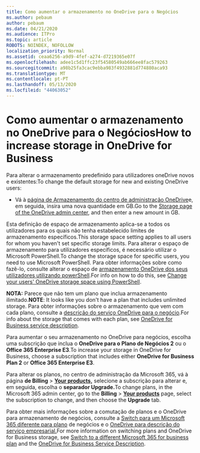 ```yaml
---
title: Como aumentar o armazenamento no OneDrive para o Negócios
ms.author: pebaum
author: pebaum
ms.date: 04/21/2020
ms.audience: ITPro
ms.topic: article
ROBOTS: NOINDEX, NOFOLLOW
localization_priority: Normal
ms.assetid: ceaa6256-a9d9-4fef-a274-d7219365e07f
ms.openlocfilehash: adee1c5d1ffc23f54580549ab666ee8fac579263
ms.sourcegitcommit: a98b25fa3cac9ebba983f4932881d774880aca93
ms.translationtype: MT
ms.contentlocale: pt-PT
ms.lasthandoff: 05/13/2020
ms.locfileid: "44063052"
---
```

# <a name="how-to-increase-storage-in-onedrive-for-business"></a><span data-ttu-id="445f7-102">Como aumentar o armazenamento no OneDrive para o Negócios</span><span class="sxs-lookup"><span data-stu-id="445f7-102">How to increase storage in OneDrive for Business</span></span>

<span data-ttu-id="445f7-103">Para alterar o armazenamento predefinido para utilizadores oneDrive novos e existentes:</span><span class="sxs-lookup"><span data-stu-id="445f7-103">To change the default storage for new and existing OneDrive users:</span></span>
  
- <span data-ttu-id="445f7-104">Vá à [página de Armazenamento do centro de administração OneDrive](https://admin.onedrive.com/?v=StorageSettings)e, em seguida, insira uma nova quantidade em GB.</span><span class="sxs-lookup"><span data-stu-id="445f7-104">Go to the [Storage page of the OneDrive admin center](https://admin.onedrive.com/?v=StorageSettings), and then enter a new amount in GB.</span></span>

<span data-ttu-id="445f7-105">Esta definição de espaço de armazenamento aplica-se a todos os utilizadores para os quais não tenha estabelecido limites de armazenamento específicos.</span><span class="sxs-lookup"><span data-stu-id="445f7-105">This storage space setting applies to all users for whom you haven't set specific storage limits.</span></span> <span data-ttu-id="445f7-106">Para alterar o espaço de armazenamento para utilizadores específicos, é necessário utilizar o Microsoft PowerShell.</span><span class="sxs-lookup"><span data-stu-id="445f7-106">To change the storage space for specific users, you need to use Microsoft PowerShell.</span></span> <span data-ttu-id="445f7-107">Para obter informações sobre como fazê-lo, consulte alterar o espaço de [armazenamento OneDrive dos seus utilizadores utilizando powerShell](https://go.microsoft.com/fwlink/?linkid=866402).</span><span class="sxs-lookup"><span data-stu-id="445f7-107">For info on how to do this, see [Change your users' OneDrive storage space using PowerShell](https://go.microsoft.com/fwlink/?linkid=866402).</span></span>

<span data-ttu-id="445f7-108">**NOTA:** Parece que não tem um plano que inclua armazenamento ilimitado.</span><span class="sxs-lookup"><span data-stu-id="445f7-108">**NOTE**: It looks like you don't have a plan that includes unlimited storage.</span></span> <span data-ttu-id="445f7-109">Para obter informações sobre o armazenamento que vem com cada plano, consulte a [descrição do serviço OneDrive para o negócio](https://go.microsoft.com/fwlink/p/?LinkID=826071).</span><span class="sxs-lookup"><span data-stu-id="445f7-109">For info about the storage that comes with each plan, see [OneDrive for Business service description](https://go.microsoft.com/fwlink/p/?LinkID=826071).</span></span>
  
<span data-ttu-id="445f7-110">Para aumentar o seu armazenamento no OneDrive para negócios, escolha uma subscrição que inclua o **OneDrive para o Plano de Negócios 2** ou o **Office 365 Enterprise E3**.</span><span class="sxs-lookup"><span data-stu-id="445f7-110">To increase your storage in OneDrive for Business, choose a subscription that includes either **OneDrive for Business Plan 2** or **Office 365 Enterprise E3**.</span></span> 
  
<span data-ttu-id="445f7-111">Para alterar os planos, no centro de administração da Microsoft 365, vá à página **de Billing** \> **[Your products,](https://go.microsoft.com/fwlink/p/?linkid=842054)** selecione a subscrição para alterar e, em seguida, escolha o **separador Upgrade.**</span><span class="sxs-lookup"><span data-stu-id="445f7-111">To change plans, in the Microsoft 365 admin center, go to the **Billing** \> **[Your products](https://go.microsoft.com/fwlink/p/?linkid=842054)** page, select the subscription to change, and then choose the **Upgrade** tab.</span></span>
  
<span data-ttu-id="445f7-112">Para obter mais informações sobre a comutação de planos e o OneDrive para armazenamento de negócios, consulte a [Switch para um Microsoft 365 diferente para plano](https://go.microsoft.com/fwlink/?LinkId=2031117) de negócios e o [OneDrive para descrição do serviço empresarial.](https://go.microsoft.com/fwlink/p/?LinkId-2031122)</span><span class="sxs-lookup"><span data-stu-id="445f7-112">For more information on switching plans and OneDrive for Business storage, see [Switch to a different Microsoft 365 for business plan](https://go.microsoft.com/fwlink/?LinkId=2031117) and the [OneDrive for Business Service Description](https://go.microsoft.com/fwlink/p/?LinkId-2031122).</span></span>